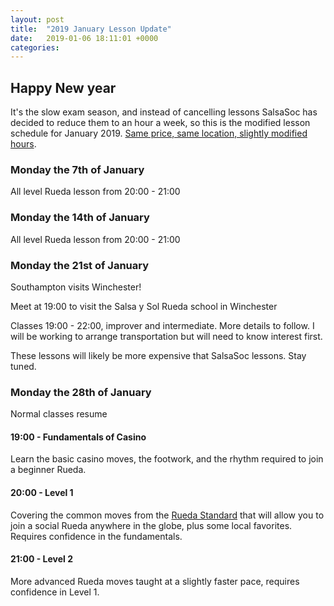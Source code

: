 ```yaml
---
layout: post
title:  "2019 January Lesson Update"
date:   2019-01-06 18:11:01 +0000
categories:
---
```


## Happy New year

It's the slow exam season, and instead of cancelling lessons SalsaSoc has decided to reduce them to an hour a week, so this is the modified lesson schedule for January 2019. [Same price, same location, slightly modified hours](/SomosSotoneros/).

### Monday the 7th of January

All level Rueda lesson from 20:00 - 21:00

### Monday the 14th of January

All level Rueda lesson from 20:00 - 21:00

### Monday the 21st of January

Southampton visits Winchester!

Meet at 19:00 to visit the Salsa y Sol Rueda school in Winchester

Classes 19:00 - 22:00, improver and intermediate. More details to follow.
I will be working to arrange transportation but will need to know interest first.

These lessons will likely be more expensive that SalsaSoc lessons. Stay tuned.

### Monday the 28th of January

Normal classes resume

#### 19:00 - Fundamentals of Casino
Learn the basic casino moves, the footwork, and the rhythm required to join a beginner Rueda.

#### 20:00 - Level 1
Covering the common moves from the [Rueda Standard](http://rueda.casino/ruedastandard/) that will allow you to join a social Rueda anywhere in the globe, plus some local favorites. Requires confidence in the fundamentals.

#### 21:00 - Level 2
More advanced Rueda moves taught at a slightly faster pace, requires confidence in Level 1.
